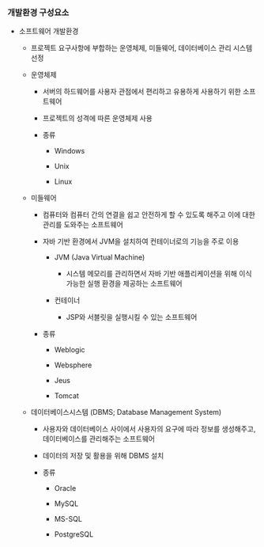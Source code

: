 ### 개발환경 구성요소

- 소프트웨어 개발환경
  
  - 프로젝트 요구사항에 부합하는 운영체제, 미들웨어, 데이터베이스 관리 시스템 선정
  
  - 운영체제
    
    - 서버의 하드웨어를 사용자 관점에서 편리하고 유용하게 사용하기 위한 소프트웨어
    
    - 프로젝트의 성격에 따른 운영체제 사용
    
    - 종류
      
      - Windows
      
      - Unix
      
      - Linux
  
  - 미들웨어
    
    - 컴퓨터와 컴퓨터 간의 연결을 쉽고 안전하게 할 수 있도록 해주고 이에 대한 관리를 도와주는 소프트웨어
    
    - 자바 기반 환경에서 JVM을 설치하여 컨테이너로의 기능을 주로 이용
      
      - JVM (Java Virtual Machine)
        
        - 시스템 메모리를 관리하면서 자바 기반 애플리케이션을 위해 이식 가능한 실행 환경을 제공하는 소프트웨어
      
      - 컨테이너
        
        - JSP와 서블릿을 실행시킬 수 있는 소프트웨어
    
    - 종류
      
      - Weblogic
      
      - Websphere
      
      - Jeus
      
      - Tomcat
  
  - 데이터베이스시스템 (DBMS; Database Management System)
    
    - 사용자와 데이터베이스 사이에서 사용자의 요구에 따라 정보를 생성해주고, 데이터베이스를 관리해주는 소프트웨어
    
    - 데이터의 저장 및 활용을 위해 DBMS 설치
    
    - 종류
      
      - Oracle
      
      - MySQL
      
      - MS-SQL
      
      - PostgreSQL
